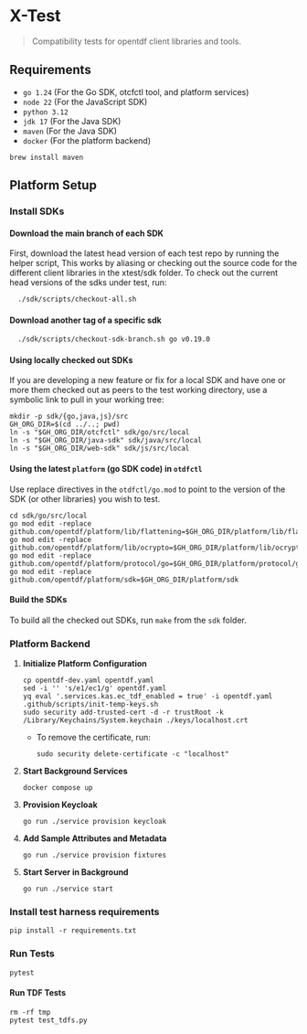# X-Test

> Compatibility tests for opentdf client libraries and tools.

## Requirements

- `go 1.24` (For the Go SDK, otcfctl tool, and platform services)
- `node 22` (For the JavaScript SDK)
- `python 3.12`
- `jdk 17` (For the Java SDK)
- `maven` (For the Java SDK)
- `docker` (For the platform backend)

```shell
brew install maven
```

## Platform Setup

### Install SDKs

#### Download the main branch of each SDK

First, download the latest head version of each test repo by running the helper script, 
This works by aliasing or checking out the source code for the different client libraries in the xtest/sdk folder.
To check out the current head versions of the sdks under test, run:

```sh
  ./sdk/scripts/checkout-all.sh
```

#### Download another tag of a specific sdk

```sh
  ./sdk/scripts/checkout-sdk-branch.sh go v0.19.0
```


#### Using locally checked out SDKs

If you are developing a new feature or fix for a local SDK
and have one or more them checked out as peers to the test working directory,
use a symbolic link to pull in your working tree:

```shell
mkdir -p sdk/{go,java,js}/src
GH_ORG_DIR=$(cd ../..; pwd)
ln -s "$GH_ORG_DIR/otcfctl" sdk/go/src/local
ln -s "$GH_ORG_DIR/java-sdk" sdk/java/src/local
ln -s "$GH_ORG_DIR/web-sdk" sdk/js/src/local
```

#### Using the latest `platform` (go SDK code) in `otdfctl`

Use replace directives in the `otdfctl/go.mod` to point to the version of the SDK (or other libraries) you wish to test.

```shell
cd sdk/go/src/local
go mod edit -replace github.com/opentdf/platform/lib/flattening=$GH_ORG_DIR/platform/lib/flattening
go mod edit -replace github.com/opentdf/platform/lib/ocrypto=$GH_ORG_DIR/platform/lib/ocrypto
go mod edit -replace github.com/opentdf/platform/protocol/go=$GH_ORG_DIR/platform/protocol/go
go mod edit -replace github.com/opentdf/platform/sdk=$GH_ORG_DIR/platform/sdk
```

#### Build the SDKs

To build all the checked out SDKs, run `make` from the `sdk` folder.

### Platform Backend

1. **Initialize Platform Configuration**
   ```shell
   cp opentdf-dev.yaml opentdf.yaml
   sed -i '' 's/e1/ec1/g' opentdf.yaml
   yq eval '.services.kas.ec_tdf_enabled = true' -i opentdf.yaml
   .github/scripts/init-temp-keys.sh
   sudo security add-trusted-cert -d -r trustRoot -k /Library/Keychains/System.keychain ./keys/localhost.crt
   ```
   - To remove the certificate, run:
     ```shell
     sudo security delete-certificate -c "localhost"
     ```
2. **Start Background Services**
   ```shell
   docker compose up
   ```
3. **Provision Keycloak**
   ```shell
   go run ./service provision keycloak
   ```
4. **Add Sample Attributes and Metadata**
   ```shell
   go run ./service provision fixtures
   ```
5. **Start Server in Background**
   ```shell
   go run ./service start
   ```

### Install test harness requirements

```shell
pip install -r requirements.txt
```

### Run Tests

```shell
pytest
```

#### Run TDF Tests

```shell
rm -rf tmp
pytest test_tdfs.py
```
